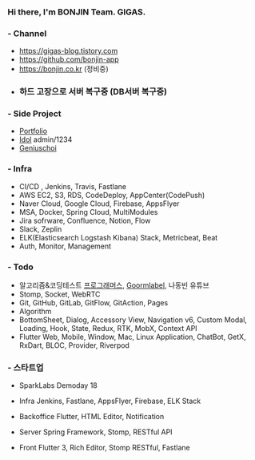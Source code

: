 ### Hi there, I'm BONJIN Team. GIGAS.

### - Channel
* https://gigas-blog.tistory.com
* https://github.com/bonjin-app
* https://bonjin.co.kr (정비중)
* ### 하드 고장으로 서버 복구중 (DB서버 복구중) ###

### - Side Project
* [Portfolio](http://bonjin.co.kr:9090)
* [Idol](http://bonjin.co.kr:9091) admin/1234
* [Geniuschoi](http://bonjin.co.kr/portfolio/geniuschoi)

### - Infra
* CI/CD , Jenkins, Travis, Fastlane
* AWS EC2, S3, RDS, CodeDeploy, AppCenter(CodePush)
* Naver Cloud, Google Cloud, Firebase, AppsFlyer
* MSA, Docker, Spring Cloud, MultiModules
* Jira sofrware, Confluence, Notion, Flow
* Slack, Zeplin
* ELK(Elasticsearch Logstash Kibana) Stack, Metricbeat, Beat
* Auth, Monitor, Management

### - Todo
* 알고리즘&코딩테스트 [프로그래머스](https://programmers.co.kr/), [Goormlabel](https://level.goorm.io), 나동빈 유튜브
* Stomp, Socket, WebRTC
* Git, GitHub, GitLab, GitFlow, GitAction, Pages
* Algorithm
* BottomSheet, Dialog, Accessory View, Navigation v6, Custom Modal, Loading, Hook, State, Redux, RTK, MobX, Context API
* Flutter Web, Mobile, Window, Mac, Linux Application, ChatBot, GetX, RxDart, BLOC, Provider, Riverpod

### - 스타트업
* SparkLabs
Demoday 18

* Infra
Jenkins, Fastlane, AppsFlyer, Firebase, ELK Stack

* Backoffice
Flutter, HTML Editor, Notification

* Server
Spring Framework, Stomp, RESTful API

* Front
Flutter 3, Rich Editor, Stomp RESTful, Fastlane
